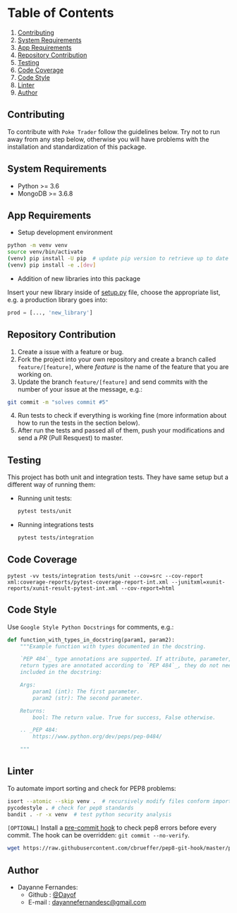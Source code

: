Table of Contents
=================

1. [Contributing](#contributing)
2. [System Requirements](#system-requirements)
3. [App Requirements](#app-requirements)
4. [Repository Contribution](#repository-contribution)
5. [Testing](#testing)
6. [Code Coverage](#code-coverage)
7. [Code Style](#code-style)
8. [Linter](#linter)
9. [Author](#author)


Contributing
------------

To contribute with `Poke Trader` follow the guidelines below. Try not to run away from any step below, otherwise you will have problems with the installation and standardization of this package.


System Requirements
-------------------

- Python >= 3.6
- MongoDB >= 3.6.8


App Requirements
----------------

- Setup development environment

```bash
python -m venv venv
source venv/bin/activate
(venv) pip install -U pip  # update pip version to retrieve up to date lib versions
(venv) pip install -e .[dev]
```

- Addition of new libraries into this package

Insert your new library inside of [setup.py](setup.py) file, choose the appropriate list,
e.g. a production library goes into:

```python
prod = [..., 'new_library']
```


Repository Contribution
-----------------------

1. Create a issue with a feature or bug.
2. Fork the project into your own repository and create a branch called ``feature/[feature]``, where *feature* is the name of the feature that you are working on.
3. Update the branch ``feature/[feature]`` and send commits with the number of your issue at the message, e.g.:
  ```bash
  git commit -m "solves commit #5"
  ```
4. Run tests to check if everything is working fine (more information about how to run the tests in the section below).
5. After run the tests and passed all of them, push your modifications and send a *PR* (Pull Resquest) to master.


Testing
-------

This project has both unit and integration tests. They have same setup but a different way of running them:


- Running unit tests:

  ```bash
  pytest tests/unit
  ```

- Running integrations tests

  ```bash
  pytest tests/integration
  ```

Code Coverage
-------------

```
pytest -vv tests/integration tests/unit --cov=src --cov-report xml:coverage-reports/pytest-coverage-report-int.xml --junitxml=xunit-reports/xunit-result-pytest-int.xml --cov-report=html
```

Code Style
----------

Use `Google Style Python Docstrings` for comments, e.g.:

```python
def function_with_types_in_docstring(param1, param2):
    """Example function with types documented in the docstring.

    `PEP 484`_ type annotations are supported. If attribute, parameter, and
    return types are annotated according to `PEP 484`_, they do not need to be
    included in the docstring:

    Args:
        param1 (int): The first parameter.
        param2 (str): The second parameter.

    Returns:
        bool: The return value. True for success, False otherwise.

    .. _PEP 484:
        https://www.python.org/dev/peps/pep-0484/

    """
```

Linter
------

To automate import sorting and check for PEP8 problems:

```bash
isort --atomic --skip venv .  # recursively modify files conform import sorting guidelines, skipping virtual environment folder
pycodestyle . # check for pep8 standards
bandit . -r -x venv  # test python security analysis
```

`[OPTIONAL]` Install a [pre-commit hook](https://raw.githubusercontent.com/cbrueffer/pep8-git-hook/master/pre-commit) to check pep8 errors before every commit. The hook can be overridden: `git commit --no-verify`.

```bash
wget https://raw.githubusercontent.com/cbrueffer/pep8-git-hook/master/pre-commit && mv pre-commit .git/hooks/ && chmod +x .git/hooks/pre-commit
```


Author
------

- Dayanne Fernandes:
  - Github : [@Dayof](https://github.com/Dayof)
  - E-mail : dayannefernandesc@gmail.com
